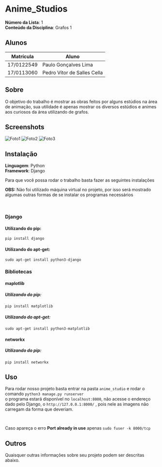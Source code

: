 # Anime_Studios

**Número da Lista**: 1<br>
**Conteúdo da Disciplina**: Grafos 1<br>

## Alunos
|Matrícula | Aluno |
| -- | -- |
| 17/0122549 |  Paulo Gonçalves Lima |
| 17/0113060 |  Pedro Vítor de Salles Cella |

## Sobre 
O objetivo do trabalho é mostrar as obras feitos por alguns estúdios na área de animação, sua utilidade é apenas mostrar os diversos estúdios e animes aos curiosos da área utilizando de grafos.

## Screenshots
![Foto1](https://i.imgur.com/bidgLRQ.png)
![Foto2](https://i.imgur.com/3FnNDtu.png)
![Foto3](https://i.imgur.com/ZZ5adBX.png)


## Instalação 
**Linguagem**: Python<br>
**Framework**: Django<br>

Para que você possa rodar o trabalho basta fazer as seguintes instalações<br>

**OBS:** Não foi utilizado máquina virtual no projeto, por isso será mostrado algumas outras formas de se instalar os programas necessários

<br>

### Django
#### Utilizando do pip:
`pip install django`

#### Utilizando do apt-get:
`sudo apt-get install python3-django`

### Bibliotecas

#### maplotlib

##### Utilizando do pip:
`pip install matplotlib`

##### Utilizando do apt-get:
`sudo apt-get install python3-matplotlib`

#### networkx

##### Utilizando do pip:
`pip install networkx`

## Uso 
Para rodar nosso projeto basta entrar na pasta `anime_studio` e rodar o comando `python3 manage.py runserver`<br> o programa estará disponível no `localhost:8000`, não acesse o endereço dado pelo Django, o `http://127.0.0.1:8000/` , pois nele as imagens não carregam da forma que deveriam.

<br>

Caso apareça o erro **Port already in use** apenas `sudo fuser -k 8000/tcp`

## Outros 
Quaisquer outras informações sobre seu projeto podem ser descritas abaixo.




